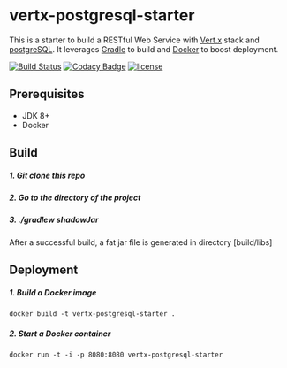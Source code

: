 # vertx-postgresql-starter

This is a starter to build a RESTful Web Service with [Vert.x](http://vertx.io/) stack and [postgreSQL](https://www.postgresql.org/).
It leverages [Gradle](gradle.org) to build and [Docker](https://www.docker.com/) to boost deployment.

[![Build Status](https://travis-ci.org/BillyYccc/vertx-postgresql-starter.svg?branch=master)](https://travis-ci.org/BillyYccc/vertx-postgresql-starter)
[![Codacy Badge](https://api.codacy.com/project/badge/Grade/300d3703677b4cc3ace9e30ef6438586)](https://www.codacy.com/app/BillyYccc/vertx-postgresql-starter?utm_source=github.com&amp;utm_medium=referral&amp;utm_content=BillyYccc/vertx-postgresql-starter&amp;utm_campaign=Badge_Grade)
[![license](https://img.shields.io/github/license/mashape/apistatus.svg)](https://github.com/BillyYccc/vertx-postgresql-starter/blob/master/LICENSE)

## Prerequisites

* JDK 8+
* Docker

## Build

##### 1. Git clone this repo

##### 2. Go to the directory of the project

##### 3. ./gradlew shadowJar

After a successful build, a fat jar file is generated in directory [build/libs]

## Deployment

##### 1. Build a Docker image
`docker build -t vertx-postgresql-starter .`

##### 2. Start a Docker container
`docker run -t -i -p 8080:8080 vertx-postgresql-starter`
